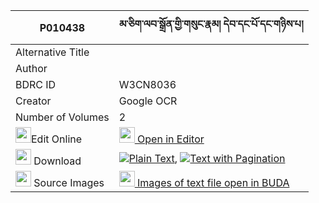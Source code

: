 |P010438|མ་ཅིག་ལབ་སྒྲོན་གྱི་གསུང་རྣམ། དེབ་དང་པོ་དང་གཉིས་པ། 
| --- | --- 
|Alternative Title |
|Author | 
|BDRC ID | W3CN8036
|Creator | Google OCR
|Number of Volumes| 2
|<img width="25" src="https://img.icons8.com/color/25/000000/edit-property.png">Edit Online| [<img width="25" src="https://avatars.githubusercontent.com/u/45091458?s=200&v=4"> Open in Editor](http://editor.openpecha.org/P010438)
|<img width="25" src="https://img.icons8.com/fluent/48/000000/download-2.png"/>  Download | [![](https://img.icons8.com/color/20/000000/txt.png)Plain Text](https://github.com/Openpecha/P010438/releases/download/v1/ma_chik_lab_dron_gyi_sung_nam__plain_P010438.zip), [![](https://img.icons8.com/color/20/000000/txt.png)Text with Pagination](https://github.com/Openpecha/P010438/releases/download/v1/ma_chik_lab_dron_gyi_sung_nam__pages_P010438.zip)
|<img width="25" src="https://img.icons8.com/plasticine/100/000000/pictures-folder.png"/>  Source Images | [<img width="25" src="https://library.bdrc.io/icons/BUDA-small.svg"> Images of text file open in BUDA](https://library.bdrc.io/show/bdr:W3CN8036)